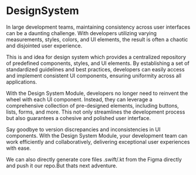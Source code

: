 # DesignSystem

In large development teams, maintaining consistency across user interfaces can be a daunting challenge. With developers utilizing varying measurements, styles, colors, and UI elements, the result is often a chaotic and disjointed user experience.

This is and idea for design system which provides a centralized repository of predefined components, styles, and UI elements. By establishing a set of standardized guidelines and best practices, developers can easily access and implement consistent UI components, ensuring uniformity across all applications.

With the Design System Module, developers no longer need to reinvent the wheel with each UI component. Instead, they can leverage a comprehensive collection of pre-designed elements, including buttons, lists, forms, and more. This not only streamlines the development process but also guarantees a cohesive and polished user interface.

Say goodbye to version discrepancies and inconsistencies in UI components. With the Design System Module, your development team can work efficiently and collaboratively, delivering exceptional user experiences with ease.

We can also directly generate core files .swift/.kt from the Figma directly and push it our repo.But thats next adventure.

